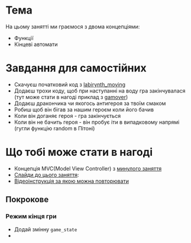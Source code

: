 # Тема
На цьому занятті ми граємося з двома концепціями:
* Функції
* Кінцеві автомати

# Завдання для самостійних
* Скачуєш початковий код з [labirynth_moving](labirynth_moving)
* Додаєш трохи коду, щоб при наступанні на воду гра закінчувалася (тут може стати в нагоді приклад з [gamover](gamover))
* Додаєш дракончика чи якогось антигероя за твоїм смаком
* Робиш щоб він бігав за нашим героєм коли його бачив
* Коли він доганяє героя - гра закінчується
* Коли він не бачить героя - він пробує іти в випадковому напрямі (гугли функцію random в Пітоні)

# Що тобі може стати в нагоді
* Концепція MVC(Model View Controller) з [минулого заняття](../09)
* [Слайди до цього заняття](https://docs.google.com/presentation/d/1kpvAUzs87-CNFGwBpPiZws42BDuzjJugcdPsS7kbyFk/edit#slide=id.gcd78bdc42_0_0):
* [Відеоінструкція за якою можна повторювати](https://www.youtube.com/watch?v=qDTuIHNQvFQ)

## Покрокове

### Режим кінця гри
* Додай змінну `game_state`
* 
